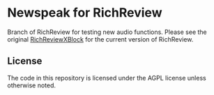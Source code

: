 # Newspeak for RichReview

Branch of RichReview for testing new audio functions. Please see the original [RichReviewXBlock](https://github.com/DongwookYoon/RichReviewXBlock) for the current version of RichReview.

## License

The code in this repository is licensed under the AGPL license unless otherwise noted.
